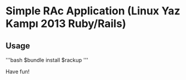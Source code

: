 Simple RAc Application (Linux Yaz Kampı 2013 Ruby/Rails)
===

## Usage
'''bash
$bundle install
$rackup
'''

Have fun!